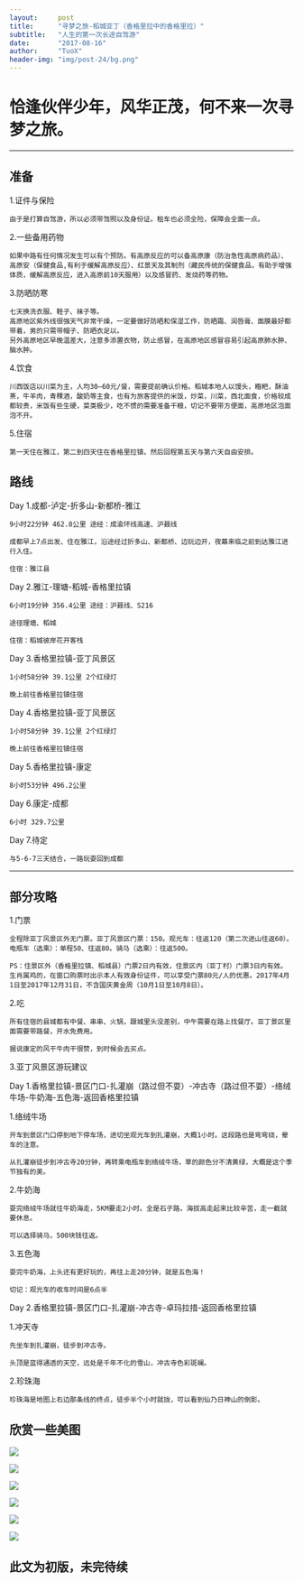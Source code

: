 ```yaml
---
layout:     post
title:      "寻梦之旅-稻城亚丁（香格里拉中的香格里拉）"
subtitle:   "人生的第一次长途自驾游"
date:       "2017-08-16"
author:     "TuoX"
header-img: "img/post-24/bg.png"
---
```


# 恰逢伙伴少年，风华正茂，何不来一次寻梦之旅。

***

## 准备

1.证件与保险

    由于是打算自驾游，所以必须带驾照以及身份证。租车也必须全险，保障会全面一点。

2.一些备用药物

    如果中路有任何情况发生可以有个预防。有高原反应的可以备高原康（防治急性高原病药品）、高原安（保健食品,有利于缓解高原反应）、红景天及其制剂（藏民传统的保健食品，有助于增强体质，缓解高原反应，进入高原前10天服用）以及感冒药、发烧药等药物。

3.防晒防寒

    七天换洗衣服、鞋子、袜子等。
    高原地区紫外线很强天气非常干燥，一定要做好防晒和保湿工作，防晒霜、润唇膏、面膜最好都带着，男的只需带帽子、防晒衣足以。
    另外高原地区早晚温差大，注意多添置衣物，防止感冒，在高原地区感冒容易引起高原肺水肿、脑水肿。
    
4.饮食

    川西饭店以川菜为主，人均30—60元/餐，需要提前确认价格。稻城本地人以馒头，糌粑，酥油茶，牛羊肉，青稞酒，酸奶等主食，也有为旅客提供的米饭，炒菜，川菜，西北面食，价格较成都较贵，米饭有些生硬，菜类极少，吃不惯的需要准备干粮，切记不要带方便面，高原地区泡面泡不开。

5.住宿

    第一天住在雅江，第二到四天住在香格里拉镇，然后回程第五天与第六天自由安排。

## 路线

Day 1.成都-泸定-折多山-新都桥-雅江
    
    9小时22分钟 462.8公里 途经：成渝环线高速、沪聂线

    成都早上7点出发、住在雅江，沿途经过折多山、新都桥、边玩边开，夜幕来临之前到达雅江进行入住。

    住宿：雅江县


Day 2.雅江-理塘-稻城-香格里拉镇

    6小时19分钟 356.4公里 途经：沪聂线、S216
    
    途径理塘、稻城

    住宿：稻城彼岸花开客栈 

Day 3.香格里拉镇-亚丁风景区

    1小时58分钟 39.1公里 2个红绿灯

    晚上前往香格里拉镇住宿

Day 4.香格里拉镇-亚丁风景区

    1小时58分钟 39.1公里 2个红绿灯

    晚上前往香格里拉镇住宿

Day 5.香格里拉镇-康定

    8小时53分钟 496.2公里

Day 6.康定-成都

    6小时 329.7公里

Day 7.待定

    与5-6-7三天结合，一路玩耍回到成都

***

## 部分攻略

1.门票

    全程除亚丁风景区外无门票。亚丁风景区门票：150。观光车：往返120（第二次进山往返60）。电瓶车（选乘）：单程50、往返80。骑马（选乘）：往返500。

    PS：住景区外（香格里拉镇、稻城县）门票2日内有效，住景区内（亚丁村）门票3日内有效。生肖属鸡的，在窗口购票时出示本人有效身份证件，可以享受门票80元/人的优惠。2017年4月1日至2017年12月31日，不含国庆黄金周（10月1日至10月8日）。

2.吃

    所有住宿的县城都有中餐、串串、火锅，跟城里头没差别，中午需要在路上找餐厅。亚丁景区里面需要带路餐，开水免费用。

    据说康定的风干牛肉干很赞，到时候会去买点。

3.亚丁风景区游玩建议

Day 1.香格里拉镇-景区门口-扎灌崩（路过但不耍）-冲古寺（路过但不耍）-络绒牛场-牛奶海-五色海-返回香格里拉镇

1.络绒牛场

    开车到景区门口停到地下停车场，进切坐观光车到扎灌崩，大概1小时。这段路也是弯弯绕，晕车的注意。

    从扎灌崩徒步到冲古寺20分钟，再转乘电瓶车到络绒牛场，草的颜色分不清黄绿，大概是这个季节独有的美。

2.牛奶海

    耍完络绒牛场就往牛奶海走，5KM要走2小时。全是石子路，海拔高走起来比较辛苦，走一截就要休息。

    可以选择骑马，500块钱往返。

3.五色海

    耍完牛奶海，上头还有更好玩的，再往上走20分钟，就是五色海！

    切记：观光车的收车时间是6点半

Day 2.香格里拉镇-景区门口-扎灌崩-冲古寺-卓玛拉措-返回香格里拉镇

1.冲天寺

    先坐车到扎灌崩，徒步到冲古寺。

    头顶是蓝得通透的天空，远处是千年不化的雪山，冲古寺色彩斑斓。

2.珍珠海

    珍珠海是地图上右边那条线的终点，徒步半个小时就拢，可以看到仙乃日神山的倒影。

## 欣赏一些美图

![](/img/post-24/1.png)

![](/img/post-24/2.png)

![](/img/post-24/3.png)

![](/img/post-24/4.png)

![](/img/post-24/5.png)

![](/img/post-24/6.png)

## 此文为初版，未完待续